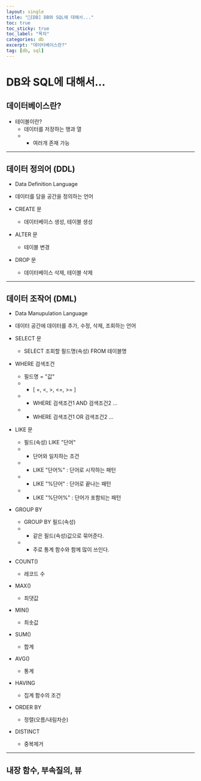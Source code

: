 ```yaml
---
layout: single
title: "📘[DB] DB와 SQL에 대해서..."
toc: true
toc_sticky: true
toc_label: "목차"
categories: db
excerpt: "데이터베이스란?"
tag: [db, sql]
---
```

# DB와 SQL에 대해서...

## 데이터베이스란?
- 테이블이란?  
	- 데이터를 저장하는 행과 열  
	- - 여러개 존재 가능  
	
---

## 데이터 정의어 (DDL)
- Data Definition Language  


- 데이터를 담을 공간을 정의하는 언어  

- CREATE 문
	- 데이터베이스 생성, 테이블 생성  

- ALTER 문
	- 테이블 변경  

- DROP 문
	- 데이터베이스 삭제, 테이블 삭제

---

## 데이터 조작어 (DML)
- Data Manupulation Language

- 데이터 공간에 데이터를 추가, 수정, 삭제, 조회하는 언어

- SELECT 문
	- SELECT 조회할 필드명(속성) FROM 테이블명
	
- WHERE 검색조건
	- 필드명 = "값"  
	- - [ =, <, >, <=, >= ]
	- - WHERE 검색조건1 AND 검색조건2 ...  
	- - WHERE 검색조건1 OR 검색조건2 ...  
	
- LIKE 문
	- 필드(속성) LIKE "단어"  
	- - 단어와 일치하는 조건	  
	- - LIKE "단어%"  : 단어로 시작하는 패턴
	- - LIKE "%단어"  : 단어로 끝나는 패턴
	- - LIKE "%단어%" : 단어가 포함되는 패턴

- GROUP BY
	- GROUP BY 필드(속성)
	- - 같은 필드(속성)값으로 묶어준다.
	- - 주로 통계 함수와 함께 많이 쓰인다.

- COUNT()
	- 레코드 수
	
- MAX()
	- 최댓값	
	
- MIN()
	- 최솟값	
	
- SUM()
	- 합계	
	
- AVG()
	- 통계
	
- HAVING
	- 집계 함수의 조건

- ORDER BY
	- 정렬(오름/내림차순)
	
- DISTINCT
	- 중복제거  	
	
---

## 내장 함수, 부속질의, 뷰